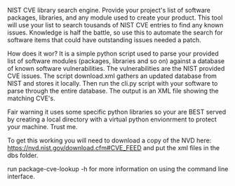 NIST CVE library search engine.
Provide your project's list of software packages, libraries, and any module used to create your product.
This tool will use your list to search tousands of NIST CVE entries to find any known issues.
Knowledge is half the battle, so use this to automate the search for software items that could have outstanding 
issues needed a patch.

How does it wor? It is a simple python script used to parse your provided list of software modules (packages, libraries and so on) 
against a database of known software vulnerabilities.
The vulnerabilities are the NIST provided CVE issues. The script download.xml gathers an updated database from NIST
and stores it locally.
Then run the cli.py script with your software to parse through the entire database.
The output is an XML file showing the matching CVE's.

Fair warning it uses some specific python libraries so your are BEST served by creating a local directory with
a virtual python envionrment to protect your machine. Trust me.

To get this working you will need to download a copy of the NVD here: https://nvd.nist.gov/download.cfm#CVE_FEED
and put the xml files in the dbs folder.

run package-cve-lookup -h for more information on using the command line interface.
